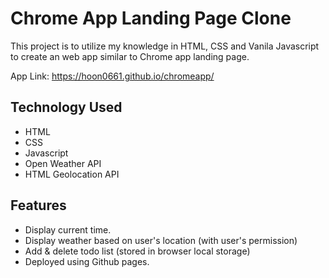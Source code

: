 # Chrome App Landing Page Clone

This project is to utilize my knowledge in HTML, CSS and Vanila Javascript to create an web app similar to Chrome app landing page.

App Link: https://hoon0661.github.io/chromeapp/

## Technology Used

- HTML
- CSS
- Javascript
- Open Weather API
- HTML Geolocation API

## Features

- Display current time.
- Display weather based on user's location (with user's permission)
- Add & delete todo list (stored in browser local storage)
- Deployed using Github pages.
